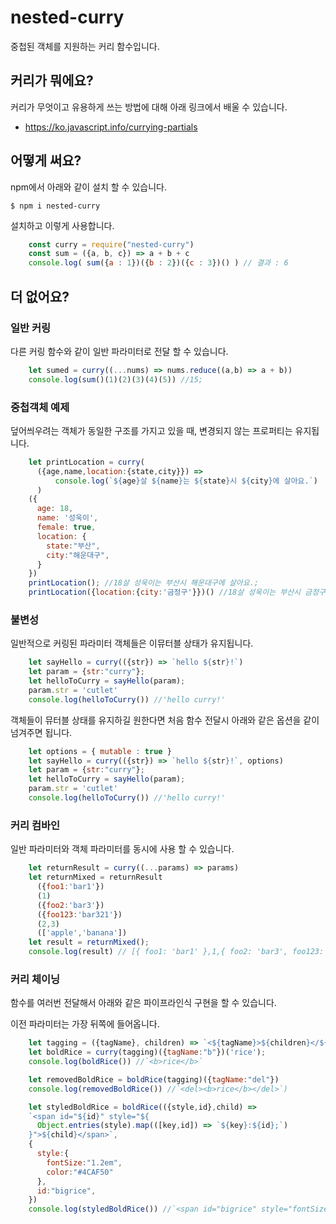 # nested-curry
중첩된 객체를 지원하는 커리 함수입니다.

## 커리가 뭐에요?
커리가 무엇이고 유용하게 쓰는 방법에 대해 아래 링크에서 배울 수 있습니다.
* https://ko.javascript.info/currying-partials


## 어떻게 써요?
npm에서 아래와 같이 설치 할 수 있습니다.

    $ npm i nested-curry

설치하고 이렇게 사용합니다.

```js
    const curry = require("nested-curry")
    const sum = ({a, b, c}) => a + b + c
    console.log( sum({a : 1})({b : 2})({c : 3})() ) // 결과 : 6
```

## 더 없어요?
### 일반 커링
다른 커링 함수와 같이 일반 파라미터로 전달 할 수 있습니다.

```js
    let sumed = curry((...nums) => nums.reduce((a,b) => a + b))  
    console.log(sum()(1)(2)(3)(4)(5)) //15;
```

### 중첩객체 예제
덮어씌우려는 객체가 동일한 구조를 가지고 있을 때, 변경되지 않는 프로퍼티는 유지됩니다.

```js
    let printLocation = curry(
      ({age,name,location:{state,city}}) => 
          console.log(`${age}살 ${name}는 ${state}시 ${city}에 살아요.`)
      )
    ({
      age: 18,
      name: '성욱이',
      female: true,
      location: {
        state:"부산",
        city:"해운대구",
      }
    })
    printLocation(); //18살 성욱이는 부산시 해운대구에 살아요.;
    printLocation({location:{city:'금정구'}})() //18살 성욱이는 부산시 금정구에 살아요.
```

### 불변성
일반적으로 커링된 파라미터 객체들은 이뮤터블 상태가 유지됩니다.
```js
    let sayHello = curry(({str}) => `hello ${str}!`)
    let param = {str:"curry"};
    let helloToCurry = sayHello(param);
    param.str = 'cutlet'
    console.log(helloToCurry()) //'hello curry!'
```

객체들이 뮤터블 상태를 유지하길 원한다면 처음 함수 전달시 아래와 같은 옵션을 같이 넘겨주면 됩니다. 
```js
    let options = { mutable : true }
    let sayHello = curry(({str}) => `hello ${str}!`, options)
    let param = {str:"curry"};
    let helloToCurry = sayHello(param);
    param.str = 'cutlet'
    console.log(helloToCurry()) //'hello curry!'
```

### 커리 컴바인
일반 파라미터와 객체 파라미터를 동시에 사용 할 수 있습니다.
```js
    let returnResult = curry((...params) => params)
    let returnMixed = returnResult
      ({foo1:'bar1'})
      (1)
      ({foo2:'bar3'})
      ({foo123:'bar321'})
      (2,3)
      (['apple','banana'])
    let result = returnMixed(); 
    console.log(result) // [{ foo1: 'bar1' },1,{ foo2: 'bar3', foo123: 'bar321' },2,3,{ '0': 'apple', '1': 'banana' },null]
```
### 커리 체이닝
함수를 여러번 전달해서 아래와 같은 파이프라인식 구현을 할 수 있습니다.

이전 파라미터는 가장 뒤쪽에 들어옵니다.
```js
    let tagging = ({tagName}, children) => `<${tagName}>${children}</${tagName}>`  
    let boldRice = curry(tagging)({tagName:"b"})('rice');
    console.log(boldRice()) //`<b>rice</b>`

    let removedBoldRice = boldRice(tagging)({tagName:"del"})
    console.log(removedBoldRice()) //`<del><b>rice</b></del>`)

    let styledBoldRice = boldRice(({style,id},child) => 
    `<span id="${id}" style="${ 
      Object.entries(style).map(([key,id]) => `${key}:${id};`)
    }">${child}</span>`,
    {
      style:{
        fontSize:"1.2em",
        color:"#4CAF50"
      },
      id:"bigrice",
    })
    console.log(styledBoldRice()) //`<span id="bigrice" style="fontSize:1.2em;color:#4CAF50;"><b>rice</b></span>`
```